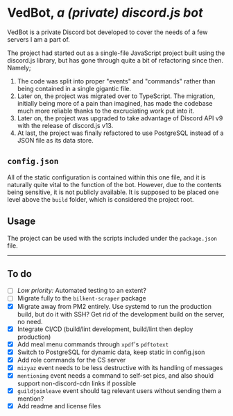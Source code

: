 # VedBot, *a (private) discord.js bot*

VedBot is a private Discord bot developed to cover the needs of a few servers I am a part of.

The project had started out as a single-file JavaScript project built using the discord.js library, but has gone through quite a bit of refactoring since then. Namely;

1. The code was split into proper "events" and "commands" rather than being contained in a single gigantic file.
2. Later on, the project was migrated over to TypeScript. The migration, initially being more of a pain than imagined, has made the codebase much more reliable thanks to the excruciating work put into it.
3. Later on, the project was upgraded to take advantage of Discord API v9 with the release of discord.js v13.
4. At last, the project was finally refactored to use PostgreSQL instead of a JSON file as its data store.

## `config.json`

All of the static configuration is contained within this one file, and it is naturally quite vital to the function of the bot. However, due to the contents being sensitive, it is not publicly available.
It is supposed to be placed one level above the `build` folder, which is considered the project root.

## Usage

The project can be used with the scripts included under the `package.json` file.

---

## To do

- [ ] *Low priority:* Automated testing to an extent?
- [ ] Migrate fully to the `bilkent-scraper` package
- [x] Migrate away from PM2 entirely. Use systemd to run the production build, but do it with SSH?
  Get rid of the development build on the server, no need.
- [x] Integrate CI/CD (build/lint development, build/lint then deploy production)
- [x] Add meal menu commands through `xpdf`'s `pdftotext`
- [x] Switch to PostgreSQL for dynamic data, keep static in config.json
- [x] Add role commands for the CS server
- [x] `mizyaz` event needs to be less destructive with its handling of messages
- [x] `mentionimg` event needs a command to self-set pics, and also should support non-discord-cdn links if possible
- [x] `guildjoinleave` event should tag relevant users without sending them a mention?
- [x] Add readme and license files
